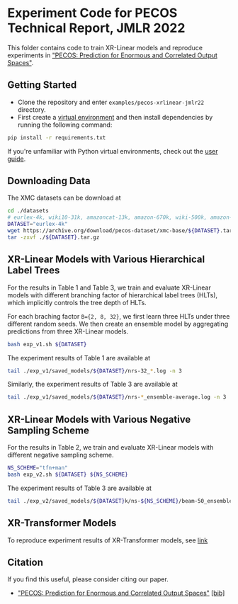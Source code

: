 # Experiment Code for PECOS Technical Report, JMLR 2022

This folder contains code to train XR-Linear models and reproduce experiments 
in ["PECOS: Prediction for Enormous and Correlated Output Spaces"](https://arxiv.org/abs/2010.05878).


## Getting Started
* Clone the repository and enter `examples/pecos-xrlinear-jmlr22` directory. 
* First create a [virtual environment](https://docs.python.org/3/library/venv.html) and then install dependencies 
by running the following command:
```bash 
pip install -r requirements.txt
``` 
If you're unfamiliar with Python virtual environments, check out the 
[user guide](https://packaging.python.org/guides/installing-using-pip-and-virtual-environments/).


## Downloading Data
The XMC datasets can be download at
``` bash
cd ./datasets
# eurlex-4k, wiki10-31k, amazoncat-13k, amazon-670k, wiki-500k, amazon-3m
DATASET="eurlex-4k"
wget https://archive.org/download/pecos-dataset/xmc-base/${DATASET}.tar.gz
tar -zxvf ./${DATASET}.tar.gz
``` 

## XR-Linear Models with Various Hierarchical Label Trees
For the results in Table 1 and Table 3,
we train and evaluate XR-Linear models with different branching factor of hierarchical label trees (HLTs),
which implicitly controls the tree depth of HLTs.

For each braching factor `B={2, 8, 32}`, we first learn three HLTs under three different random seeds.
We then create an ensemble model by aggregating predictions from three XR-Linear models. 
``` bash
bash exp_v1.sh ${DATASET}
```

The experiment results of Table 1 are available at
``` bash
tail ./exp_v1/saved_models/${DATASET}/nrs-32_*.log -n 3
```
Similarly, the experiment results of Table 3 are available at
``` bash
tail ./exp_v1/saved_models/${DATASET}/nrs-*_ensemble-average.log -n 3
```


## XR-Linear Models with Various Negative Sampling Scheme
For the results in Table 2,
we train and evaluate XR-Linear models with different negative sampling scheme.

``` bash
NS_SCHEME="tfn+man"
bash exp_v2.sh ${DATASET} ${NS_SCHEME}
```
The experiment results of Table 3 are available at
``` bash
tail ./exp_v2/saved_models/${DATASET}k/ns-${NS_SCHEME}/beam-50_ensemble-average.log -n 3
```


## XR-Transformer Models
To reproduce experiment results of XR-Transformer models, see
[link](https://github.com/amzn/pecos/tree/mainline/examples/xr-transformer-neurips21)


## Citation

If you find this useful, please consider citing our paper.

* ["PECOS: Prediction for Enormous and Correlated Output Spaces"](https://arxiv.org/abs/2010.05878) [[bib]](./bibtex/yu2020pecos.bib)
